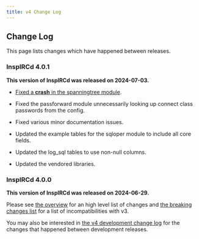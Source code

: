 ```yaml
---
title: v4 Change Log
---
```


## Change Log

This page lists changes which have happened between releases.

### InspIRCd 4.0.1

**This version of InspIRCd was released on 2024-07-03.**

- [Fixed a **crash** in the spanningtree module](/security/2024-01).

- Fixed the passforward module unnecessarily looking up connect class passwords from the config.

- Fixed various minor documentation issues.

- Updated the example tables for the sqloper module to include all core fields.

- Updated the log_sql tables to use non-null columns.

- Updated the vendored libraries.

### InspIRCd 4.0.0

**This version of InspIRCd was released on 2024-06-29.**

Please see [the overview](/4/overview) for an high level list of changes and [the breaking changes list](/4/breaking-changes) for a list of incompatibilities with v3.

You may also be interested in [the v4 development change log](/4/change-log-dev) for the changes that happened between development releases.
